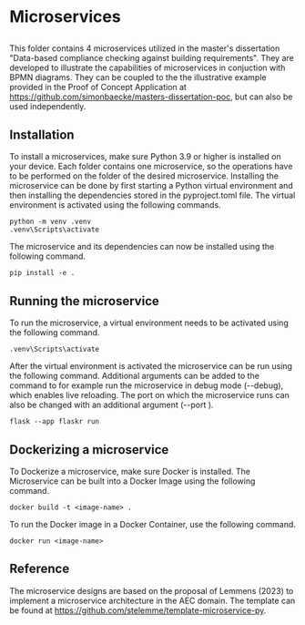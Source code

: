 # Microservices
## 
This folder contains 4 microservices utilized in the master's dissertation "Data-based compliance checking against building requirements". They are developed to illustrate the capabilities of microservices in conjuction with BPMN diagrams. They can be coupled to the the illustrative example provided in the Proof of Concept Application at https://github.com/simonbaecke/masters-dissertation-poc, but can also be used independently.
## Installation
To install a microservices, make sure Python 3.9 or higher is installed on your device. Each folder contains one microservice, so the operations have to be performed on the folder of the desired microservice. Installing the microservice can be done by first starting a Python virtual environment and then installing the dependencies stored in the pyproject.toml file. The virtual environment is activated using the following commands.
```
python -m venv .venv
.venv\Scripts\activate
```
The microservice and its dependencies can now be installed using the following command.
```
pip install -e .
```
## Running the microservice
To run the microservice, a virtual environment needs to be activated using the following command.
```
.venv\Scripts\activate
```
After the virtual environment is activated the microservice can be run using the following command. Additional arguments can be added to the command to for example run the microservice in debug mode (--debug), which enables live reloading. The port on which the microservice runs can also be changed with an additional argument (--port <port-number>).
```
flask --app flaskr run
```
## Dockerizing a microservice
To Dockerize a microservice, make sure Docker is installed. The Microservice can be built into a Docker Image using the following command.
```
docker build -t <image-name> .
```
To run the Docker image in a Docker Container, use the following command.
```
docker run <image-name>
```

## Reference
The microservice designs are based on the proposal of Lemmens (2023) to implement a microservice architecture in the AEC domain. The template can be found at https://github.com/stelemme/template-microservice-py.